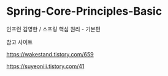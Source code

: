 # Spring-Core-Principles-Basic
인프런 김영한 / 스프링 핵심 원리 - 기본편

참고 사이트

https://wakestand.tistory.com/659

https://suyeoniii.tistory.com/41
